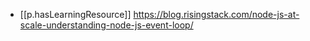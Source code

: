 
- [[p.hasLearningResource]] https://blog.risingstack.com/node-js-at-scale-understanding-node-js-event-loop/